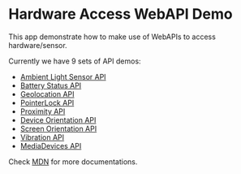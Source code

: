 # Hardware Access WebAPI Demo

This app demonstrate how to make use of WebAPIs to access hardware/sensor.

Currently we have 9 sets of API demos:

* [Ambient Light Sensor API][ambient-light-sensor-api]
* [Battery Status API][battery-status-api]
* [Geolocation API][geolocation-api]
* [PointerLock API][pointer-lock-api]
* [Proximity API][proximity-api]
* [Device Orientation API][device-orientation-api]
* [Screen Orientation API][screen-orientation-api]
* [Vibration API][vibration-api]
* [MediaDevices API][media-devices-api]

Check [MDN][webapi] for more documentations.


[webapi]:https://developer.mozilla.org/en-US/docs/WebAPI
[ambient-light-sensor-api]:https://developer.mozilla.org/en-US/docs/Web/API/DeviceLightEvent/Using_light_events
[battery-status-api]:https://developer.mozilla.org/en-US/docs/Web/API/Battery_Status_API
[geolocation-api]:https://developer.mozilla.org/en-US/docs/Web/API/Geolocation/Using_geolocation
[pointer-lock-api]:https://developer.mozilla.org/en-US/docs/Web/API/Pointer_Lock_API
[proximity-api]:https://developer.mozilla.org/en-US/docs/Web/API/Proximity_Events
[device-orientation-api]:https://developer.mozilla.org/en-US/docs/Web/API/Detecting_device_orientation
[screen-orientation-api]:https://developer.mozilla.org/en-US/docs/Web/API/CSS_Object_Model/Managing_screen_orientation
[vibration-api]:https://developer.mozilla.org/en-US/docs/Web/Guide/API/Vibration
[media-devices-api]:https://developer.mozilla.org/en-US/docs/Web/API/MediaDevices/getUserMedia
